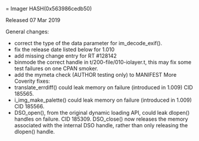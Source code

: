 = Imager HASH(0x563986cedb50)

Released 07 Mar 2019

General changes:
- correct the type of the data parameter for im_decode_exif(). 
- fix the release date listed below for 1.010 
- add missing change entry for RT #128142 
- binmode the correct handle in t/200-file/010-iolayer.t, this may fix some test failures on one CPAN smoker. 
- add the mymeta check (AUTHOR testing only) to MANIFEST More Coverity fixes: 
- translate_errdiff() could leak memory on failure (introduced in 1.009) CID 185565. 
- i_img_make_palette() could leak memory on failure (introduced in 1.009) CID 185566. 
- DSO_open(), from the original dynamic loading API, could leak dlopen() handles on failure. CID 185309. DSO_close() now releases the memory associated with the internal DSO handle, rather than only releasing the dlopen() handle.
